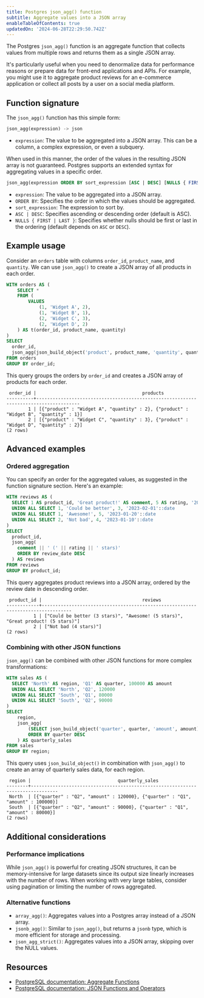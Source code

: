 ```yaml
---
title: Postgres json_agg() function
subtitle: Aggregate values into a JSON array
enableTableOfContents: true
updatedOn: '2024-06-28T22:29:50.742Z'
---
```


The Postgres `json_agg()` function is an aggregate function that collects values from multiple rows and returns them as a single JSON array.

It's particularly useful when you need to denormalize data for performance reasons or prepare data for front-end applications and APIs. For example, you might use it to aggregate product reviews for an e-commerce application or collect all posts by a user on a social media platform.

<CTA />

## Function signature

The `json_agg()` function has this simple form:

```sql
json_agg(expression) -> json
```

- `expression`: The value to be aggregated into a JSON array. This can be a column, a complex expression, or even a subquery.

When used in this manner, the order of the values in the resulting JSON array is not guaranteed. Postgres supports an extended syntax for aggregating values in a specific order.

```sql
json_agg(expression ORDER BY sort_expression [ASC | DESC] [NULLS { FIRST | LAST }]) -> json
```

- `expression`: The value to be aggregated into a JSON array.
- `ORDER BY`: Specifies the order in which the values should be aggregated.
- `sort_expression`: The expression to sort by.
- `ASC | DESC`: Specifies ascending or descending order (default is ASC).
- `NULLS { FIRST | LAST }`: Specifies whether nulls should be first or last in the ordering (default depends on `ASC` or `DESC`).

## Example usage

Consider an `orders` table with columns `order_id`, `product_name`, and `quantity`. We can use `json_agg()` to create a JSON array of all products in each order.

```sql
WITH orders AS (
    SELECT *
    FROM (
        VALUES
            (1, 'Widget A', 2),
            (1, 'Widget B', 1),
            (2, 'Widget C', 3),
            (2, 'Widget D', 2)
    ) AS t(order_id, product_name, quantity)
)
SELECT
  order_id,
  json_agg(json_build_object('product', product_name, 'quantity', quantity)) AS products
FROM orders
GROUP BY order_id;
```

This query groups the orders by `order_id` and creates a JSON array of products for each order.

```text
 order_id |                                       products
----------+--------------------------------------------------------------------------------------
        1 | [{"product" : "Widget A", "quantity" : 2}, {"product" : "Widget B", "quantity" : 1}]
        2 | [{"product" : "Widget C", "quantity" : 3}, {"product" : "Widget D", "quantity" : 2}]
(2 rows)
```

## Advanced examples

### Ordered aggregation

You can specify an order for the aggregated values, as suggested in the function signature section. Here's an example:

```sql
WITH reviews AS (
  SELECT 1 AS product_id, 'Great product!' AS comment, 5 AS rating, '2023-01-15'::date AS review_date
  UNION ALL SELECT 1, 'Could be better', 3, '2023-02-01'::date
  UNION ALL SELECT 1, 'Awesome!', 5, '2023-01-20'::date
  UNION ALL SELECT 2, 'Not bad', 4, '2023-01-10'::date
)
SELECT
  product_id,
  json_agg(
    comment || ' (' || rating || ' stars)'
    ORDER BY review_date DESC
  ) AS reviews
FROM reviews
GROUP BY product_id;
```

This query aggregates product reviews into a JSON array, ordered by the review date in descending order.

```text
 product_id |                                     reviews
------------+---------------------------------------------------------------------------------
          1 | ["Could be better (3 stars)", "Awesome! (5 stars)", "Great product! (5 stars)"]
          2 | ["Not bad (4 stars)"]
(2 rows)
```

### Combining with other JSON functions

`json_agg()` can be combined with other JSON functions for more complex transformations:

```sql
WITH sales AS (
  SELECT 'North' AS region, 'Q1' AS quarter, 100000 AS amount
  UNION ALL SELECT 'North', 'Q2', 120000
  UNION ALL SELECT 'South', 'Q1', 80000
  UNION ALL SELECT 'South', 'Q2', 90000
)
SELECT
    region,
    json_agg(
        (SELECT json_build_object('quarter', quarter, 'amount', amount))
        ORDER BY quarter DESC
    ) AS quarterly_sales
FROM sales
GROUP BY region;
```

This query uses `json_build_object()` in combination with `json_agg()` to create an array of quarterly sales data, for each region.

```text
 region |                                quarterly_sales
--------+--------------------------------------------------------------------------------
 North  | [{"quarter" : "Q2", "amount" : 120000}, {"quarter" : "Q1", "amount" : 100000}]
 South  | [{"quarter" : "Q2", "amount" : 90000}, {"quarter" : "Q1", "amount" : 80000}]
(2 rows)
```

## Additional considerations

### Performance implications

While `json_agg()` is powerful for creating JSON structures, it can be memory-intensive for large datasets since its output size linearly increases with the number of rows. When working with very large tables, consider using pagination or limiting the number of rows aggregated.

### Alternative functions

- `array_agg()`: Aggregates values into a Postgres array instead of a JSON array.
- `jsonb_agg()`: Similar to `json_agg()`, but returns a `jsonb` type, which is more efficient for storage and processing.
- `json_agg_strict()`: Aggregates values into a JSON array, skipping over the NULL values.

## Resources

- [PostgreSQL documentation: Aggregate Functions](https://www.postgresql.org/docs/current/functions-aggregate.html)
- [PostgreSQL documentation: JSON Functions and Operators](https://www.postgresql.org/docs/current/functions-json.html)
